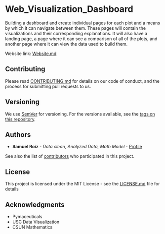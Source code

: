 # Web_Visualization_Dashboard
Building a dashboard and create individual pages for each plot and a means by which it can navigate between them. These pages will contain the visualizations and their corresponding explanations. It will also have a landing page, a page where it can see a comparison of all of the plots, and another page where it can view the data used to build them.

Website link: [Website.md](https://samuelroiz.github.io/Web_Visualization_Dashboard/) 

## Contributing

Please read [CONTRIBUTING.md](https://gist.github.com/samuelroiz/1af49ec9eea365bc845ba04c5071a976) for details on our code of conduct, and the process for submitting pull requests to us.

## Versioning

We use [SemVer](http://semver.org/) for versioning. For the versions available, see the [tags on this repository](https://github.com/your/project/tags). 

## Authors

* **Samuel Roiz** - *Data clean, Analyzed Data, Math Model* - [Profile](https://github.com/samuelroiz)

See also the list of [contributors](https://github.com/samuelroiz) who participated in this project.

## License

This project is licensed under the MIT License - see the [LICENSE.md](https://gist.github.com/samuelroiz/1af49ec9eea365bc845ba04c5071a976) file for details

## Acknowledgments

* Pymaceuticals 
* USC Data Visualization
* CSUN Mathematics
